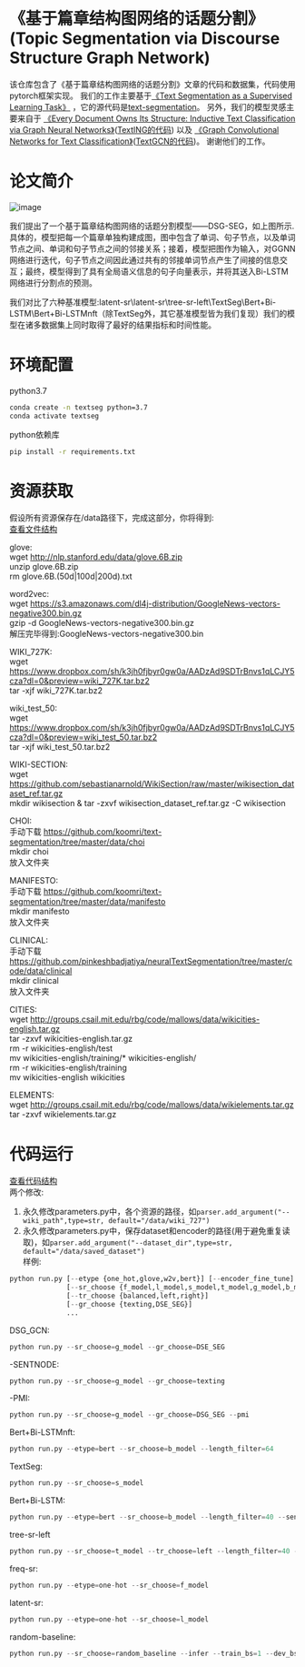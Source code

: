# 《基于篇章结构图网络的话题分割》(Topic Segmentation via Discourse Structure Graph Network)
该仓库包含了《基于篇章结构图网络的话题分割》文章的代码和数据集，代码使用pytorch框架实现。
我们的工作主要基于[《Text Segmentation as a Supervised Learning Task》](https://arxiv.org/abs/1803.09337) ，它的源代码是[text-segmentation](https://github.com/koomri/text-segmentation)。
另外，我们的模型灵感主要来自于 [《Every Document Owns Its Structure: Inductive Text Classification via
Graph Neural Networks》](https://arxiv.org/abs/2004.13826)([TextING的代码](https://github.com/CRIPAC-DIG/TextING)) 以及 [《Graph Convolutional Networks for Text Classification》](https://arxiv.org/abs/1809.05679)([TextGCN的代码](https://github.com/yao8839836/text_gcn))。
谢谢他们的工作。

# 论文简介
![image](https://user-images.githubusercontent.com/59757561/113157597-9ee79600-926d-11eb-9480-4c0f3214823b.png)

我们提出了一个基于篇章结构图网络的话题分割模型——DSG-SEG，如上图所示.具体的，模型把每一个篇章单独构建成图，图中包含了单词、句子节点，以及单词节点之间、单词和句子节点之间的邻接关系；接着，模型把图作为输入，对GGNN网络进行迭代，句子节点之间因此通过共有的邻接单词节点产生了间接的信息交互；最终，模型得到了具有全局语义信息的句子向量表示，并将其送入Bi-LSTM网络进行分割点的预测。

我们对比了六种基准模型:latent-sr\latent-sr\tree-sr-left\TextSeg\Bert+Bi-LSTM\Bert+Bi-LSTMnft（除TextSeg外，其它基准模型皆为我们复现）我们的模型在诸多数据集上同时取得了最好的结果指标和时间性能。

# 环境配置
python3.7
```bash
conda create -n textseg python=3.7
conda activate textseg
```
python依赖库
```bash
pip install -r requirements.txt
```

# 资源获取  
假设所有资源保存在/data路径下，完成这部分，你将得到:  
[查看文件结构](https://github.com/beiweixiaoxu/DSG-SEG/blob/master/doc/file_tree.md)

glove:  
wget http://nlp.stanford.edu/data/glove.6B.zip  
unzip glove.6B.zip  
rm glove.6B.(50d|100d|200d).txt  
  
word2vec:  
wget https://s3.amazonaws.com/dl4j-distribution/GoogleNews-vectors-negative300.bin.gz  
gzip -d GoogleNews-vectors-negative300.bin.gz  
解压完毕得到:GoogleNews-vectors-negative300.bin  
  
WIKI_727K:  
wget https://www.dropbox.com/sh/k3jh0fjbyr0gw0a/AADzAd9SDTrBnvs1qLCJY5cza?dl=0&preview=wiki_727K.tar.bz2  
tar -xjf wiki_727K.tar.bz2  

wiki_test_50:  
wget https://www.dropbox.com/sh/k3jh0fjbyr0gw0a/AADzAd9SDTrBnvs1qLCJY5cza?dl=0&preview=wiki_test_50.tar.bz2  
tar -xjf wiki_test_50.tar.bz2  

WIKI-SECTION:  
wget https://github.com/sebastianarnold/WikiSection/raw/master/wikisection_dataset_ref.tar.gz  
mkdir wikisection & tar -zxvf wikisection_dataset_ref.tar.gz -C wikisection  
  
CHOI:  
手动下载 https://github.com/koomri/text-segmentation/tree/master/data/choi  
mkdir choi  
放入文件夹  
  
MANIFESTO:  
手动下载 https://github.com/koomri/text-segmentation/tree/master/data/manifesto  
mkdir manifesto  
放入文件夹  
  
CLINICAL:  
手动下载 https://github.com/pinkeshbadjatiya/neuralTextSegmentation/tree/master/code/data/clinical  
mkdir clinical  
放入文件夹    
  
CITIES:  
wget http://groups.csail.mit.edu/rbg/code/mallows/data/wikicities-english.tar.gz  
tar -zxvf wikicities-english.tar.gz  
rm -r wikicities-english/test  
mv wikicities-english/training/* wikicities-english/  
rm -r wikicities-english/training  
mv wikicities-english wikicities  

ELEMENTS:  
wget http://groups.csail.mit.edu/rbg/code/mallows/data/wikielements.tar.gz  
tar -zxvf wikielements.tar.gz  

# 代码运行  
[查看代码结构](https://github.com/beiweixiaoxu/DSG-SEG/blob/master/doc/code_tree.md)  
两个修改:  
1. 永久修改parameters.py中，各个资源的路径，如`parser.add_argument("--wiki_path",type=str, default="/data/wiki_727")`  
2. 永久修改parameters.py中，保存dataset和encoder的路径(用于避免重复读取)，如`parser.add_argument("--dataset_dir",type=str, default="/data/saved_dataset")`  
样例:  
```python
python run.py [--etype {one_hot,glove,w2v,bert}] [--encoder_fine_tune]
              [--sr_choose {f_model,l_model,s_model,t_model,g_model,b_model,random_baseline}]
              [--tr_choose {balanced,left,right}]
              [--gr_choose {texting,DSE_SEG}]
              ...
```
DSG_GCN:
```python
python run.py --sr_choose=g_model --gr_choose=DSE_SEG
```
-SENTNODE:
```python
python run.py --sr_choose=g_model --gr_choose=texting
```
-PMI:
```python
python run.py --sr_choose=g_model --gr_choose=DSG_SEG --pmi
```
Bert+Bi-LSTMnft:
```python
python run.py --etype=bert --sr_choose=b_model --length_filter=64
```
TextSeg:
```python
python run.py --sr_choose=s_model
```
Bert+Bi-LSTM:
```python
python run.py --etype=bert --sr_choose=b_model --length_filter=40 --sent_num_filter=60 --train_bs=3 --encoder_fine_tune
```
tree-sr-left
```python
python run.py --sr_choose=t_model --tr_choose=left --length_filter=40 --sent_num_filter=60
```
freq-sr:
```python
python run.py --etype=one-hot --sr_choose=f_model
```
latent-sr:
```python
python run.py --etype=one-hot --sr_choose=l_model
```
random-baseline:
```python
python run.py --sr_choose=random_baseline --infer --train_bs=1 --dev_bs=1 --test_bs=1  
```
